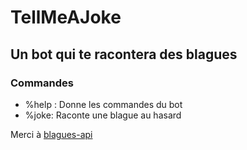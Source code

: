 # TellMeAJoke

## Un bot qui te racontera des blagues

### Commandes

* %help : Donne les commandes du bot
* %joke: Raconte une blague au hasard

Merci à [blagues-api](https://www.blagues-api.fr/)

